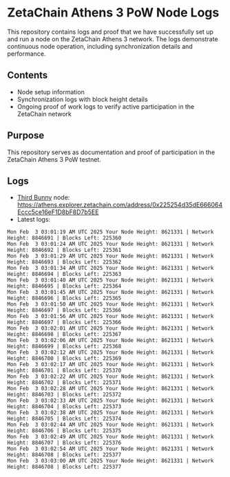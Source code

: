 # ZetaChain Athens 3 PoW Node Logs
This repository contains logs and proof that we have successfully set up and run a node on the ZetaChain Athens 3 network. The logs demonstrate continuous node operation, including synchronization details and performance.

## Contents
- Node setup information
- Synchronization logs with block height details
- Ongoing proof of work logs to verify active participation in the ZetaChain network

## Purpose
This repository serves as documentation and proof of participation in the ZetaChain Athens 3 PoW testnet.

## Logs

- [Third Bunny](https://thirdbunny.xyz/) node: https://athens.explorer.zetachain.com/address/0x225254d35dE666064Eccc5ce16eF1D8bF8D7b5EE
- Latest logs:
```
Mon Feb  3 03:01:19 AM UTC 2025 Your Node Height: 8621331 | Network Height: 8846691 | Blocks Left: 225360
Mon Feb  3 03:01:24 AM UTC 2025 Your Node Height: 8621331 | Network Height: 8846692 | Blocks Left: 225361
Mon Feb  3 03:01:29 AM UTC 2025 Your Node Height: 8621331 | Network Height: 8846693 | Blocks Left: 225362
Mon Feb  3 03:01:34 AM UTC 2025 Your Node Height: 8621331 | Network Height: 8846694 | Blocks Left: 225363
Mon Feb  3 03:01:40 AM UTC 2025 Your Node Height: 8621331 | Network Height: 8846695 | Blocks Left: 225364
Mon Feb  3 03:01:45 AM UTC 2025 Your Node Height: 8621331 | Network Height: 8846696 | Blocks Left: 225365
Mon Feb  3 03:01:50 AM UTC 2025 Your Node Height: 8621331 | Network Height: 8846697 | Blocks Left: 225366
Mon Feb  3 03:01:56 AM UTC 2025 Your Node Height: 8621331 | Network Height: 8846697 | Blocks Left: 225366
Mon Feb  3 03:02:01 AM UTC 2025 Your Node Height: 8621331 | Network Height: 8846698 | Blocks Left: 225367
Mon Feb  3 03:02:06 AM UTC 2025 Your Node Height: 8621331 | Network Height: 8846699 | Blocks Left: 225368
Mon Feb  3 03:02:12 AM UTC 2025 Your Node Height: 8621331 | Network Height: 8846700 | Blocks Left: 225369
Mon Feb  3 03:02:17 AM UTC 2025 Your Node Height: 8621331 | Network Height: 8846701 | Blocks Left: 225370
Mon Feb  3 03:02:22 AM UTC 2025 Your Node Height: 8621331 | Network Height: 8846702 | Blocks Left: 225371
Mon Feb  3 03:02:28 AM UTC 2025 Your Node Height: 8621331 | Network Height: 8846703 | Blocks Left: 225372
Mon Feb  3 03:02:33 AM UTC 2025 Your Node Height: 8621331 | Network Height: 8846704 | Blocks Left: 225373
Mon Feb  3 03:02:38 AM UTC 2025 Your Node Height: 8621331 | Network Height: 8846705 | Blocks Left: 225374
Mon Feb  3 03:02:44 AM UTC 2025 Your Node Height: 8621331 | Network Height: 8846706 | Blocks Left: 225375
Mon Feb  3 03:02:49 AM UTC 2025 Your Node Height: 8621331 | Network Height: 8846707 | Blocks Left: 225376
Mon Feb  3 03:02:54 AM UTC 2025 Your Node Height: 8621331 | Network Height: 8846708 | Blocks Left: 225377
Mon Feb  3 03:03:00 AM UTC 2025 Your Node Height: 8621331 | Network Height: 8846708 | Blocks Left: 225377
```
